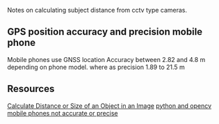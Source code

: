 

Notes on calculating subject distance from cctv type cameras.

## GPS position accuracy and precision mobile phone

Mobile phones use GNSS location Accuracy between 2.82 and 4.8 m depending on phone model.
where as  precision 1.89  to 21.5 m

## Resources
[Calculate Distance or Size of an Object in an Image](https://www.scantips.com/lights/subjectdistance.html)
[python and opencv](https://www.pyimagesearch.com/2015/01/19/find-distance-camera-objectmarker-using-python-opencv/)
[mobile phones not accurate or precise](https://medium.com/@importanttech/we-tested-mobile-gps-gnss-accuracy-and-found-some-surprising-results-b9ec35873e2e)